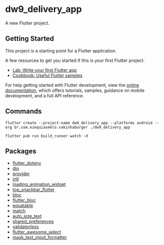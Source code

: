 # dw9_delivery_app

A new Flutter project.

## Getting Started

This project is a starting point for a Flutter application.

A few resources to get you started if this is your first Flutter project:

- [Lab: Write your first Flutter app](https://docs.flutter.dev/get-started/codelab)
- [Cookbook: Useful Flutter samples](https://docs.flutter.dev/cookbook)

For help getting started with Flutter development, view the
[online documentation](https://docs.flutter.dev/), which offers tutorials,
samples, guidance on mobile development, and a full API reference.

## Commands

    flutter create --project-name dw9_delivery_app --platforms android --org br.com.ezequiasmelo.vakinhaburger ./dw9_delivery_app

    flutter pub run build_runner watch -d

## Packages

- [flutter_dotenv](https://pub.dev/packages/flutter_dotenv)
- [dio](https://pub.dev/packages/dio)
- [provider](https://pub.dev/packages/provider)
- [intl](https://pub.dev/packages/intl)
- [loading_animation_widget](https://pub.dev/packages/loading_animation_widget)
- [top_snackbar_flutter](https://pub.dev/packages/top_snackbar_flutter)
- [bloc](https://pub.dev/packages/bloc)
- [flutter_bloc](https://pub.dev/packages/flutter_bloc)
- [equatable](https://pub.dev/packages/equatable)
- [match](https://pub.dev/packages/match)
- [auto_size_text](https://pub.dev/packages/auto_size_text)
- [shared_preferences](https://pub.dev/packages/shared_preferences)
- [validatorless](https://pub.dev/packages/validatorless)
- [flutter_awesome_select](https://pub.dev/packages/flutter_awesome_select)
- [mask_text_input_formatter](https://pub.dev/packages/mask_text_input_formatter)
